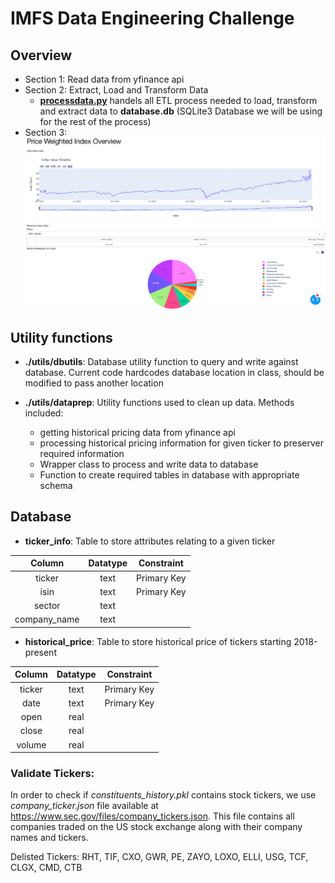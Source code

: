 # IMFS Data Engineering Challenge

## Overview
- Section 1: Read data from yfinance api
- Section 2: Extract, Load and Transform Data
    - __[processdata.py](./processdata.py)__ handels all ETL process needed to load, transform and extract data to __database.db__  (SQLite3 Database we will be using for the rest of the process)
- Section 3: 
    ![Alt text](./images/app_view.png?raw=true "Web App Sample View")
## Utility functions
- __./utils/dbutils__: Database utility function to query and write against database. Current code hardcodes database location in class, should be modified to pass another location 

- __./utils/dataprep__: Utility functions used to clean up data. Methods included:
    - getting historical pricing data from yfinance api
    - processing historical pricing information for given ticker to preserver required information
    - Wrapper class to process and write data to database
    - Function to create required tables in database with appropriate schema

## Database

- __ticker_info__: Table to store attributes relating to a given ticker

| Column | Datatype | Constraint |
| :---:| :---: | --- | 
| ticker | text| Primary Key
| isin   | text| Primary Key
| sector | text|
| company_name  | text|


- __historical_price__: Table to store historical price of tickers starting 2018-present 

| Column | Datatype | Constraint |
| :---:| :---: | --- | 
| ticker | text| Primary Key
| date   | text| Primary Key
| open   | real|
| close  | real|
| volume | real|

### Validate Tickers: 
In order to check if _constituents_history.pkl_ contains stock tickers, we use _company_ticker.json_ file available at https://www.sec.gov/files/company_tickers.json. This file contains all companies traded on the US stock exchange along with their company names and tickers.

Delisted Tickers:
RHT, TIF, CXO, GWR, PE, ZAYO, LOXO, ELLI, USG, TCF, CLGX, CMD, CTB


